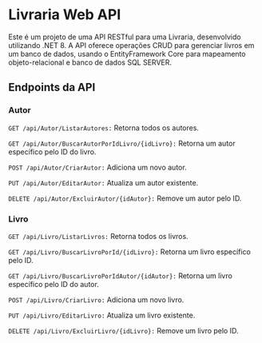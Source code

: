 # Livraria Web API
Este é um projeto de uma API RESTful para uma Livraria, desenvolvido utilizando .NET 8. A API oferece operações CRUD para gerenciar livros em um banco de dados, usando o EntityFramework Core para mapeamento objeto-relacional e banco de dados SQL SERVER.

## Endpoints da API
### Autor
`GET /api/Autor/ListarAutores:` Retorna todos os autores.

`GET /api/Autor/BuscarAutorPorIdLivro/{idLivro}:` Retorna um autor específico pelo ID do livro.

`POST /api/Autor/CriarAutor:` Adiciona um novo autor.

`PUT /api/Autor/EditarAutor:` Atualiza um autor existente.

`DELETE /api/Autor/ExcluirAutor/{idAutor}:` Remove um autor pelo ID.
### Livro
`GET /api/Livro/ListarLivros:` Retorna todos os livros.

`GET /api/Livro/BuscarLivroPorId/{idLivro}:` Retorna um livro específico pelo ID.

`GET /api/Livro/BuscarLivroPorIdAutor/{idAutor}:` Retorna um livro específico pelo ID do autor.

`POST /api/Livro/CriarLivro:` Adiciona um novo livro.

`PUT /api/Livro/EditarLivro:` Atualiza um livro existente.

`DELETE /api/Livro/ExcluirLivro/{idLivro}:` Remove um livro pelo ID.


